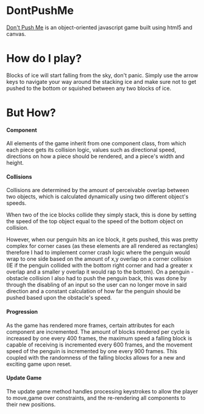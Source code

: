 # DontPushMe

[Don't Push Me](http://christophervh.github.io/DontPushMe/) is an object-oriented javascript game built using html5 and canvas.

# How do I play?

Blocks of ice will start falling from the sky, don't panic. Simply use the arrow keys to navigate your way around the stacking ice and make sure not to get pushed to the bottom or squished between any two blocks of ice.


# But How?

#### Component

All elements of the game inherit from one component class, from which each piece gets its collision logic, values such as directional speed, directions on how a piece should be rendered, and a piece's width and height.

#### Collisions

Collisions are determined by the amount of perceivable overlap between two objects, which is calculated dynamically using two different object's speeds.

When two of the ice blocks collide they simply stack, this is done by setting the speed of the top object equal to the speed of the bottom object on collision.

However, when our penguin hits an ice block, it gets pushed, this was pretty complex for corner cases (as these elements are all rendered as rectangles) therefore I had to implement  corner crash logic where the penguin would wrap to one side based on the amount of x,y overlap on a corner collision (IE if the penguin collided with the bottom right corner and had a greater x overlap and a smaller y overlap it would rap to the bottom).
On a penguin - obstacle collision I also had to push the penguin back, this was done by through the disabling of an input so the user can no longer move in said direction and a constant calculation of how far the penguin should be pushed based upon the obstacle's speed.

#### Progression

As the game has rendered more frames, certain attributes for each component are incremented. The amount of blocks rendered per cycle is increased by one every 400 frames, the maximum speed a falling block is capable of receiving is incremented every 600 frames, and the movement speed of the penguin is incremented by one every 900 frames. This coupled with the randomness of the falling blocks allows for a new and exciting game upon reset.

#### Update Game

The update game method handles processing keystrokes to allow the player to move,game over constraints, and the re-rendering all components to their new positions.

